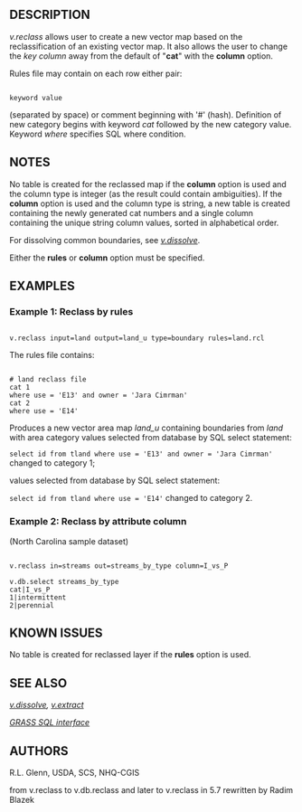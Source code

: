 
## DESCRIPTION

*v.reclass* allows user to create a new vector map based on
the reclassification of an existing vector map. It also allows the user
to change the *key column* away from the default of "**cat**" with
the **column** option.

Rules file may contain on each row either pair:

```

keyword value

```

(separated by space) or comment beginning with '#' (hash).
Definition of new category begins with keyword *cat* followed
by the new category value.
Keyword *where* specifies SQL where condition.

## NOTES

No table is created for the reclassed map if the **column** option is
used and the column type is integer (as the result could contain ambiguities).
If the **column** option is used and the column type is string, a new
table is created containing the newly generated cat numbers and a single
column containing the unique string column values, sorted in alphabetical
order.

For dissolving common boundaries, see
*[v.dissolve](v.dissolve.html)*.

Either the **rules** or **column** option must be specified.

## EXAMPLES

### Example 1: Reclass by rules

```

v.reclass input=land output=land_u type=boundary rules=land.rcl

```

The rules file contains:

```

# land reclass file
cat 1
where use = 'E13' and owner = 'Jara Cimrman'
cat 2
where use = 'E14'

```

Produces a new vector area map *land\_u* containing boundaries from
*land* with area category values selected from database by SQL
select statement:

`select id from tland where use = 'E13' and owner = 'Jara Cimrman'`
changed to category 1;

values selected from database by SQL select statement:

`select id from tland where use = 'E14'` changed to category 2.

### Example 2: Reclass by attribute column

(North Carolina sample dataset)

```

v.reclass in=streams out=streams_by_type column=I_vs_P

v.db.select streams_by_type
cat|I_vs_P
1|intermittent
2|perennial

```

## KNOWN ISSUES

No table is created for reclassed layer if the **rules** option is used.

## SEE ALSO

*[v.dissolve](v.dissolve.html),
[v.extract](v.extract.html)*

*[GRASS SQL interface](sql.html)*

## AUTHORS

R.L. Glenn, USDA, SCS, NHQ-CGIS

from v.reclass to v.db.reclass and later to v.reclass in 5.7 rewritten
by Radim Blazek
